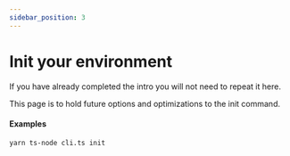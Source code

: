 ```yaml
---
sidebar_position: 3
---
```


# Init your environment

If you have already completed the intro you will not need to repeat it here.

This page is to hold future options and optimizations to the init command.

#### Examples

```shell
yarn ts-node cli.ts init
```
